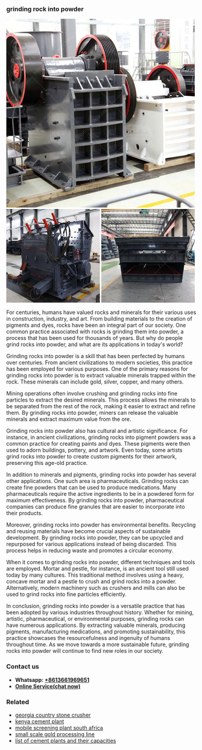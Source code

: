 <h3>grinding rock into powder</h3><img src='1706768232.jpg' alt=''><p>For centuries, humans have valued rocks and minerals for their various uses in construction, industry, and art. From building materials to the creation of pigments and dyes, rocks have been an integral part of our society. One common practice associated with rocks is grinding them into powder, a process that has been used for thousands of years. But why do people grind rocks into powder, and what are its applications in today's world?</p><p>Grinding rocks into powder is a skill that has been perfected by humans over centuries. From ancient civilizations to modern societies, this practice has been employed for various purposes. One of the primary reasons for grinding rocks into powder is to extract valuable minerals trapped within the rock. These minerals can include gold, silver, copper, and many others.</p><p>Mining operations often involve crushing and grinding rocks into fine particles to extract the desired minerals. This process allows the minerals to be separated from the rest of the rock, making it easier to extract and refine them. By grinding rocks into powder, miners can release the valuable minerals and extract maximum value from the ore.</p><p>Grinding rocks into powder also has cultural and artistic significance. For instance, in ancient civilizations, grinding rocks into pigment powders was a common practice for creating paints and dyes. These pigments were then used to adorn buildings, pottery, and artwork. Even today, some artists grind rocks into powder to create custom pigments for their artwork, preserving this age-old practice.</p><p>In addition to minerals and pigments, grinding rocks into powder has several other applications. One such area is pharmaceuticals. Grinding rocks can create fine powders that can be used to produce medications. Many pharmaceuticals require the active ingredients to be in a powdered form for maximum effectiveness. By grinding rocks into powder, pharmaceutical companies can produce fine granules that are easier to incorporate into their products.</p><p>Moreover, grinding rocks into powder has environmental benefits. Recycling and reusing materials have become crucial aspects of sustainable development. By grinding rocks into powder, they can be upcycled and repurposed for various applications instead of being discarded. This process helps in reducing waste and promotes a circular economy.</p><p>When it comes to grinding rocks into powder, different techniques and tools are employed. Mortar and pestle, for instance, is an ancient tool still used today by many cultures. This traditional method involves using a heavy, concave mortar and a pestle to crush and grind rocks into a powder. Alternatively, modern machinery such as crushers and mills can also be used to grind rocks into fine particles efficiently.</p><p>In conclusion, grinding rocks into powder is a versatile practice that has been adopted by various industries throughout history. Whether for mining, artistic, pharmaceutical, or environmental purposes, grinding rocks can have numerous applications. By extracting valuable minerals, producing pigments, manufacturing medications, and promoting sustainability, this practice showcases the resourcefulness and ingenuity of humans throughout time. As we move towards a more sustainable future, grinding rocks into powder will continue to find new roles in our society.</p><h3>Contact us</h3><ul><li><strong>Whatsapp:&nbsp;<a href="https://wa.me/8613661969651">+8613661969651</a></strong></li><li><a href="https://swt.shibang-china.com/?git&amp;zhl&amp;grinding rock into powder"><strong>Online Service(chat now)</strong></a></li></ul><h3>Related</h3><ul><li><a href='georgia country stone crusher.md'>georgia country stone crusher</a></li><li><a href='kenya cement plant.md'>kenya cement plant</a></li><li><a href='mobile screening plant south africa.md'>mobile screening plant south africa</a></li><li><a href='small scale gold processing line.md'>small scale gold processing line</a></li><li><a href='list of cement plants and their capacities.md'>list of cement plants and their capacities</a></li></ul>